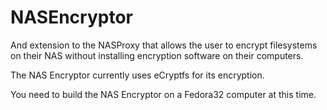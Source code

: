 # NASEncryptor
And extension to the NASProxy that allows the user to encrypt filesystems on their NAS without installing encryption software on their computers.

The NAS Encryptor currently uses eCryptfs for its encryption.

You need to build the NAS Encryptor on a Fedora32 computer at this time.

